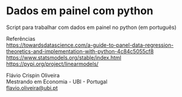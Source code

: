 # Dados em painel com python
Script para trabalhar com dados em painel no python (em português) 

Referências\
https://towardsdatascience.com/a-guide-to-panel-data-regression-theoretics-and-implementation-with-python-4c84c5055cf8 \
https://www.statsmodels.org/stable/index.html \
https://pypi.org/project/linearmodels/

Flávio Crispin Oliveira \
Mestrando em Economia - UBI - Portugal \
flavio.oliveira@ubi.pt
